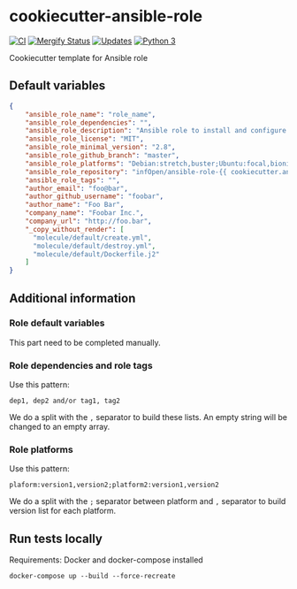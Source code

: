 # cookiecutter-ansible-role

[![CI](https://github.com/infOpen/cookiecutter-ansible-role/workflows/CI/badge.svg)](https://github.com/infOpen/cookiecutter-ansible-role/actions)
[![Mergify Status][mergify-status]][mergify]
[![Updates](https://pyup.io/repos/github/infOpen/cookiecutter-ansible-role/shield.svg)](https://pyup.io/repos/github/infOpen/cookiecutter-ansible-role/)
[![Python 3](https://pyup.io/repos/github/infOpen/cookiecutter-ansible-role/python-3-shield.svg)](https://pyup.io/repos/github/infOpen/cookiecutter-ansible-role/)

Cookiecutter template for Ansible role

## Default variables

```json
{
    "ansible_role_name": "role_name",
    "ansible_role_dependencies": "",
    "ansible_role_description": "Ansible role to install and configure {{ cookiecutter.ansible_role_name }}",
    "ansible_role_license": "MIT",
    "ansible_role_minimal_version": "2.8",
    "ansible_role_github_branch": "master",
    "ansible_role_platforms": "Debian:stretch,buster;Ubuntu:focal,bionic;EL:7,8",
    "ansible_role_repository": "infOpen/ansible-role-{{ cookiecutter.ansible_role_name }}",
    "ansible_role_tags": "",
    "author_email": "foo@bar",
    "author_github_username": "foobar",
    "author_name": "Foo Bar",
    "company_name": "Foobar Inc.",
    "company_url": "http://foo.bar",
    "_copy_without_render": [
      "molecule/default/create.yml",
      "molecule/default/destroy.yml",
      "molecule/default/Dockerfile.j2"
    ]
}
```

## Additional information

### Role default variables

This part need to be completed manually.

### Role dependencies and role tags

Use this pattern:

```
dep1, dep2 and/or tag1, tag2
```

We do a split with the `,` separator to build these lists.
An empty string will be changed to an empty array.

### Role platforms

Use this pattern:

```
plaform:version1,version2;platform2:version1,version2
```

We do a split with the `;` separator between platform and `,` separator
to build version list for each platform.

## Run tests locally

Requirements: Docker and docker-compose installed

```
docker-compose up --build --force-recreate
```

[mergify]: https://mergify.io
[mergify-status]: https://img.shields.io/endpoint.svg?url=https://gh.mergify.io/badges/infOpen/cookiecutter-ansible-role&style=flat
